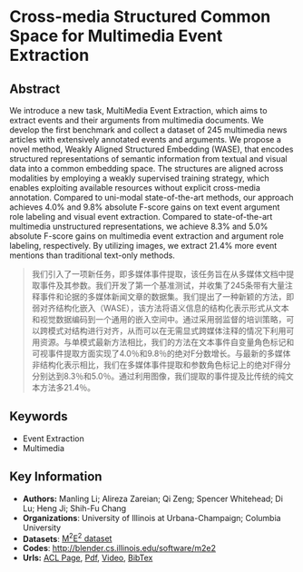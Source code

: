 # Cross-media Structured Common Space for Multimedia Event Extraction
## Abstract
We introduce a new task, MultiMedia Event Extraction, which aims to extract events and their arguments from multimedia documents. We develop the first benchmark and collect a dataset of 245 multimedia news articles with extensively annotated events and arguments. We propose a novel method, Weakly Aligned Structured Embedding (WASE), that encodes structured representations of semantic information from textual and visual data into a common embedding space. The structures are aligned across modalities by employing a weakly supervised training strategy, which enables exploiting available resources without explicit cross-media annotation. Compared to uni-modal state-of-the-art methods, our approach achieves 4.0% and 9.8% absolute F-score gains on text event argument role labeling and visual event extraction. Compared to state-of-the-art multimedia unstructured representations, we achieve 8.3% and 5.0% absolute F-score gains on multimedia event extraction and argument role labeling, respectively. By utilizing images, we extract 21.4% more event mentions than traditional text-only methods.
> 我们引入了一项新任务，即多媒体事件提取，该任务旨在从多媒体文档中提取事件及其参数。我们开发了第一个基准测试，并收集了245条带有大量注释事件和论据的多媒体新闻文章的数据集。我们提出了一种新颖的方法，即弱对齐结构化嵌入（WASE），该方法将语义信息的结构化表示形式从文本和视觉数据编码到一个通用的嵌入空间中。通过采用弱监督的培训策略，可以跨模式对结构进行对齐，从而可以在无需显式跨媒体注释的情况下利用可用资源。与单模式最新方法相比，我们的方法在文本事件自变量角色标记和可视事件提取方面实现了4.0％和9.8％的绝对F分数增长。与最新的多媒体非结构化表示相比，我们在多媒体事件提取和参数角色标记上的绝对F得分分别达到8.3％和5.0％。通过利用图像，我们提取的事件提及比传统的纯文本方法多21.4％。
## Keywords
- Event Extraction
- Multimedia
## Key Information
- **Authors:** Manling Li; Alireza Zareian; Qi Zeng; Spencer Whitehead; Di Lu; Heng Ji; Shih-Fu Chang
- **Organizations**: University of Illinois at Urbana-Champaign; Columbia University
- **Datasets**: [M<sup>2</sup>E<sup>2</sup> dataset](https://github.com/limanling/m2e2)
- **Codes**: <http://blender.cs.illinois.edu/software/m2e2>
- **Urls:** [ACL Page](https://www.aclweb.org/anthology/2020.acl-main.230/), [Pdf](https://github.com/Clearailhc/KG-NLP-Papers/blob/main/ACL/2020/EE/pdf/2020.acl-main.230.pdf), [Video](http://slideslive.com/38928686), [BibTex](https://www.aclweb.org/anthology/2020.acl-main.230.bib)



